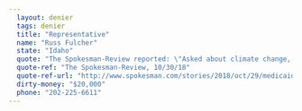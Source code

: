 ```yaml
---
  layout: denier
  tags: denier
  title: "Representative"
  name: "Russ Fulcher"
  state: "Idaho"
  quote: "The Spokesman-Review reported: \"Asked about climate change, Fulcher said he believes 'in the cycle that’s happened since the beginning of time,' and said wildfires in Idaho and other states are a significant contributor of carbon emissions. 'Don’t be misled – if you take a look at this over the past thousand years, you’ll see a cycle up, a cycle down,' he said.\""
  quote-ref: "The Spokesman-Review, 10/30/18"
  quote-ref-url: "http://www.spokesman.com/stories/2018/oct/29/medicaid-immigration-climate-top-idaho-1st-distric/"
  dirty-money: "$20,000"
  phone: "202-225-6611"
---
```

